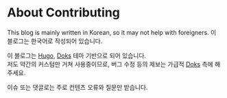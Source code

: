 # About Contributing

This blog is mainly written in Korean, so it may not help with foreigners.
이 블로그는 한국어로 작성되어 있습니다.

이 블로그는 [Hugo][hugo], [Doks][doks] 테마 기반으로 되어 있습니다.  
저도 약간의 커스텀만 거쳐 사용중이므로, 버그 수정 등의 제보는 가급적 [Doks][doks] 측에 해 주세요.

이슈 또는 댓글로는 주로 컨텐츠 오류와 질문만 받습니다.

[hugo]: https://gohugo.io/
[doks]: https://github.com/gethyas/doks
